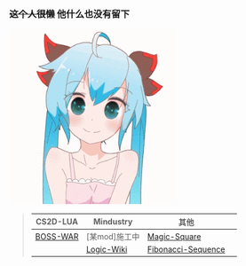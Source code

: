 ### ~~这个人很懒~~ 他什么也没有留下

[QAQ]: # ([生活苦涩])

![LOVE U](img/unnamed.gif "嘤")

>|CS2D-LUA|Mindustry|其他||
>|--------|-------------|---|---|
>|[BOSS-WAR](https://github.com/LanluZ/CS2D-BOSS-MOD)|[某mod]施工中|[Magic-Square](https://github.com/LanluZ/Magic-Square)||
>||[Logic-Wiki](https://github.com/LanluZ/Mindustry-guide)|[Fibonacci-Sequence](https://github.com/LanluZ/Fibonacci-sequence)||
